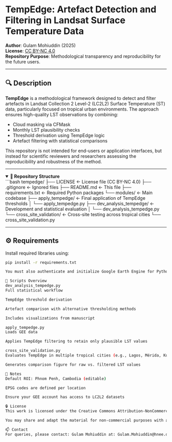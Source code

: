 # TempEdge: Artefact Detection and Filtering in Landsat Surface Temperature Data

**Author**: Gulam Mohiuddin (2025)  
**License**: [CC BY-NC 4.0](https://creativecommons.org/licenses/by-nc/4.0/)  
**Repository Purpose**: Methodological transparency and reproducibility for the future users.

---

## 🔍 Description

**TempEdge** is a methodological framework designed to detect and filter artefacts in Landsat Collection 2 Level-2 (LC2L2) Surface Temperature (ST) data, particularly focused on tropical urban environments. The approach ensures high-quality LST observations by combining:

- Cloud masking via CFMask
- Monthly LST plausibility checks
- Threshold derivation using TempEdge logic
- Artefact filtering with statistical comparisons

This repository is not intended for end-users or application interfaces, but instead for scientific reviewers and researchers assessing the reproducibility and robustness of the method.

---
<details open>

<summary><strong>📁 Repository Structure</strong></summary>
 ```bash
tempedge/
├── LICENSE ← License file (CC BY-NC 4.0)
├── .gitignore ← Ignored files
├── README.md ← This file
├── requirements.txt ← Required Python packages
└── modules/ ← Main codebase
├── apply_tempedge/ ← Final application of TempEdge thresholds
│ └── apply_tempedge.py
├── dev_analysis_tempedge/ ← Development and statistical evaluation
│ └── dev_analysis_tempedge.py
└── cross_site_validation/ ← Cross-site testing across tropical cities
└── cross_site_validation.py


</details>

---

## ⚙️ Requirements

Install required libraries using:

```bash
pip install -r requirements.txt

You must also authenticate and initialize Google Earth Engine for Python.

🧪 Scripts Overview
dev_analysis_tempedge.py
Full statistical workflow

TempEdge threshold derivation

Artefact comparison with alternative thresholding methods

Includes visualizations from manuscript

apply_tempedge.py
Loads GEE data

Applies TempEdge filtering to retain only plausible LST values

cross_site_validation.py
Evaluates TempEdge in multiple tropical cities (e.g., Lagos, Mérida, Kuala Lumpur)

Generates comparison figure for raw vs. filtered LST values

📌 Notes
Default ROI: Phnom Penh, Cambodia (editable)

EPSG codes are defined per location

Ensure your GEE account has access to LC2L2 datasets

🔒 License
This work is licensed under the Creative Commons Attribution-NonCommercial 4.0 International (CC BY-NC 4.0) license.

You may share and adapt the material for non-commercial purposes with appropriate credit.

📫 Contact
For queries, please contact: Gulam Mohiuddin at: Gulam.Mohiuddin@hnee.de
